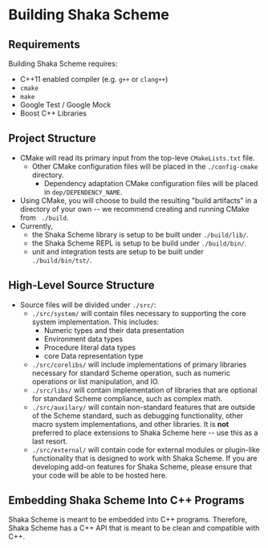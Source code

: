 # Building Shaka Scheme

## Requirements

Building Shaka Scheme requires:

- C++11 enabled compiler (e.g. `g++` or `clang++`)
- `cmake`
- `make`
- Google Test / Google Mock
- Boost C++ Libraries

## Project Structure

- CMake will read its primary input from the top-leve `CMakeLists.txt` file.
    - Other CMake configuration files will be placed in the `./config-cmake`
    directory.
        - Dependency adaptation CMake configuration files will be placed in 
        `dep/DEPENDENCY_NAME`.
- Using CMake, you will choose to build the resulting "build artifacts" in
  a directory of your own -- we recommend creating and running CMake from `
  ./build`.
- Currently,
    - the Shaka Scheme library is setup to be built under `./build/lib/`.
    - the Shaka Scheme REPL is setup to be build under `./build/bin/`.
    - unit and integration tests are setup to be built under `./build/bin/tst/`.
    
## High-Level Source Structure

- Source files will be divided under `./src/`:
    -  `./src/system/` will contain files necessary to supporting the core 
    system implementation. This includes:
        - Numeric types and their data presentation
        - Environment data types
        - Procedure literal data types
        - core Data representation type
     - `./src/corelibs/` will include implementations of primary libraries 
     necessary for standard Scheme operation, such as numeric operations or 
     list manipulation, and IO.
     - `./src/libs/` will contain implementation of libraries that are optional
     for standard Scheme compliance, such as complex math.
     - `./src/auxilary/` will contain non-standard features that are outside of
      the
     Scheme standard, such as debugging functionality, other macro system 
     implementations, and other libraries. It is **not** preferred to place 
     extensions to Shaka Scheme here -- use this as a last resort.
     - `./src/external/` will contain code for external modules or 
     plugin-like functionality that is designed to work with Shaka Scheme. If
      you are developing add-on features for Shaka Scheme, please ensure that
       your code will be able to be hosted here.
       
## Embedding Shaka Scheme Into C++ Programs
Shaka Scheme is meant to be embedded into C++ programs. Therefore, Shaka
Scheme has a C++ API that is meant to be clean and compatible with C++.
    



